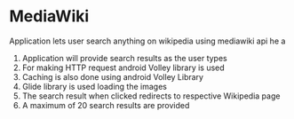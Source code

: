 # MediaWiki
Application lets user search anything on wikipedia using mediawiki api he a

1. Application will provide search results as the user types
2. For making HTTP request android Volley library is used
3. Caching is also done using android Volley Library
4. Glide library is used loading the images
4. The search result when clicked redirects to respective Wikipedia page
5. A maximum of 20 search results are provided
